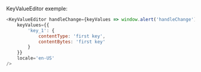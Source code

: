 KeyValueEditor exemple:

```javascript
<KeyValueEditor handleChange={keyValues => window.alert('handleChange')}
    keyValues={{
        'key_1': {
            contentType: 'first key',
            contentBytes: 'first key'
        }
    }}
    locale='en-US'
/>
```
